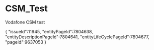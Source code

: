 # CSM_Test
Vodafone CSM test

{
"issueId":11945,
"entityPageId":7804638,
"entityDescriptionPageId":7804641,
"entityLifeCyclePageId":7804677,
"pageId":9637053
}
